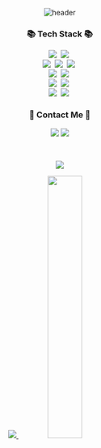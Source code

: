 <div align="center"> 

<!-- 1. header -->
![header](https://capsule-render.vercel.app/api?type=waving&color=auto&height=300&section=header&text=Welcome🐈🐈‍⬛&fontSize=60&desc=thing-zoo's%20github%20profile&descAlign=60&descAlignY=65)


<!-- 2. body -->
<!--  기술  -->
<h3 >📚 Tech Stack 📚</h3>
<p >
  <img src="https://img.shields.io/badge/python-3670A0?style=for-the-badge&logo=python&logoColor=ffdd54"/></a>&nbsp
  <img src="https://img.shields.io/badge/java-%23ED8B00.svg?style=for-the-badge&logo=java&logoColor=white"/></a>&nbsp
<!--   <img src="https://img.shields.io/badge/Javascript-ffb13b?style=flat-square&logo=javascript&logoColor=white"/></a>&nbsp  -->
  <br>
  <img src="https://img.shields.io/badge/Spring-6DB33F?style=for-the-badge&logo=Spring&logoColor=white"/></a>&nbsp
  <img src="https://img.shields.io/badge/SpringBoot-6DB33F?style=for-the-badge&logo=SpringBoot&logoColor=white"/></a>&nbsp
<!--   <img src="https://img.shields.io/badge/Node.js-339933?style=flat-square&logo=Node.js&logoColor=white"/></a>&nbsp -->
<!--   <img src="https://img.shields.io/badge/Express-000000?style=flat-square&logo=Express&logoColor=white"/></a>&nbsp -->
  <img src="https://img.shields.io/badge/Mysql-E6B91E?style=for-the-badge&logo=MySql&logoColor=white"/></a>&nbsp
<!--   <img src="https://img.shields.io/badge/AWS-232F3E?style=for-the-badge&logo=AmazonAWS&logoColor=white"/></a>&nbsp  -->
<!--   <img src="https://img.shields.io/badge/Docker-2496ED?style=for-the-badge&logo=Docker&logoColor=white"/></a>&nbsp  -->
<!--   <img src="https://img.shields.io/badge/Jenkins-D24939?style=for-the-badge&logo=Jenkins&logoColor=white"/></a>&nbsp  -->
  <br>
  <img src="https://img.shields.io/badge/Flutter-02569B?style=for-the-badge&logo=Flutter&logoColor=white"/></a>&nbsp
  <img src="https://img.shields.io/badge/Dart-02569B?style=for-the-badge&logo=Dart&logoColor=white"/></a>&nbsp
  <br>
  <img src="https://img.shields.io/badge/IntelliJIDEA-000000.svg?style=for-the-badge&logo=intellij-idea&logoColor=white"/></a>&nbsp
  <img src="https://img.shields.io/badge/Visual%20Studio%20Code-0078d7.svg?style=for-the-badge&logo=visual-studio-code&logoColor=white"/></a>&nbsp
  <br>
  <img src="https://img.shields.io/badge/git-%23F05033.svg?style=for-the-badge&logo=git&logoColor=white"/></a>&nbsp
  <img src="https://img.shields.io/badge/github-%23121011.svg?style=for-the-badge&logo=github&logoColor=white"/></a>&nbsp
</p>

<!-- 연락처 -->
<h3 >🌈 Contact Me 🌈</h3>
<p >
  <!--  벨로그  --> <!--   <a href="https://velog.io/@hyeinisfree"><img src="https://img.shields.io/badge/Tech%20Blog-11B48A?style=flat-square&logo=Vimeo&logoColor=white&link=https://velog.io/@hyeinisfree"/></a>&nbsp -->
  <!--  인스타  --> <!--   <a href="https://www.instagram.com/dev.dobby/"><img src="https://img.shields.io/badge/Instagram-E4405F?style=flat-square&logo=Instagram&logoColor=white&link=https://www.instagram.com/hye_inisfree/"/></a>&nbsp -->
  <!-- 이메일 --> <img src="https://img.shields.io/badge/cathy4025@gamil.com-EA4335?style=flat-square&logo=Gmail&logoColor=white"/>
  <!-- 카카오톡 --> <img src="https://img.shields.io/badge/cathy15-ffcd00.svg?style=flat-square&logo=kakaotalk&logoColor=000000"/>
</p>
<br>

<!-- 백준 티어 -->
<p>
  <a href="https://solved.ac/cathy77">
    <img src="http://mazassumnida.wtf/api/v2/generate_badge?boj=cathy77" />
  </a>
</p>

<!-- 깃허브 스탯 -->
<p>
  <a href="s">
    <img src="https://github-readme-stats.vercel.app/api?username=thing-zoo&show_icons=true&theme=radical" />
  </a>
  <a href="s">
    <img src="https://github-readme-stats.vercel.app/api/top-langs?username=thing-zoo&langs_count=14&hide=html,css,scss,Ruby,Objective-C&exclude_repo=thing-zoo.github.io&layout=compact&theme=radical" width="36.5%"/>
  </a>
</p>


<!-- 3. footer -->
